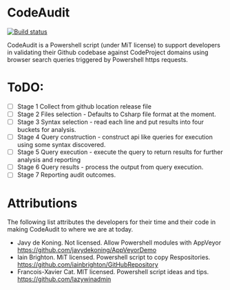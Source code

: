 # CodeAudit

[![Build status](https://ci.appveyor.com/api/projects/status/p0i9fefb7u4jix9a/branch/master?svg=true)](https://ci.appveyor.com/project/PeterMTaylor/codeaudit/branch/master)

CodeAudit is a Powershell script (under MiT license) to support developers in validating their Github codebase against CodeProject domains using browser search queries triggered by Powershell https requests.

# ToDO:
 
- [ ] Stage 1 Collect from github location release file 
- [ ] Stage 2 Files selection - Defaults to Csharp file format at the moment. 
- [ ] Stage 3 Syntax selection - read each line and put results into four buckets for analysis. 
- [ ] Stage 4 Query construction - construct api like queries for execution using some syntax discovered. 
- [ ] Stage 5 Query execution - execute the query to return results for further analysis and reporting 
- [ ] Stage 6 Query results - process the output from query execution. 
- [ ] Stage 7 Reporting audit outcomes. 

# Attributions

The following list attributes the developers for their time and their code in making CodeAudit to where we are at today. 
* Javy de Koning. Not licensed. Allow Powershell modules with AppVeyor https://github.com/javydekoning/AppVeyorDemo
* Iain Brighton. MiT licensed. Powershell script to copy Respositories. https://github.com/iainbrighton/GitHubRepository 
* Francois-Xavier Cat. MIT licensed. Powershell script ideas and tips. https://github.com/lazywinadmin

